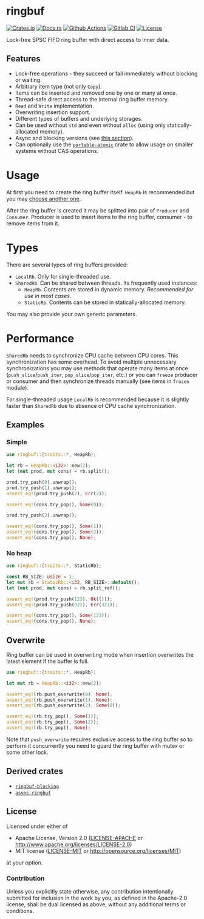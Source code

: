 # ringbuf

[![Crates.io][crates_badge]][crates]
[![Docs.rs][docs_badge]][docs]
[![Github Actions][github_badge]][github]
[![Gitlab CI][gitlab_badge]][gitlab]
[![License][license_badge]][license]

[crates_badge]: https://img.shields.io/crates/v/ringbuf.svg
[docs_badge]: https://docs.rs/ringbuf/badge.svg
[github_badge]: https://github.com/agerasev/ringbuf/actions/workflows/test.yml/badge.svg
[gitlab_badge]: https://gitlab.com/agerasev/ringbuf/badges/master/pipeline.svg
[license_badge]: https://img.shields.io/crates/l/ringbuf.svg

[crates]: https://crates.io/crates/ringbuf
[docs]: https://docs.rs/ringbuf
[github]: https://github.com/agerasev/ringbuf/actions/workflows/test.yml
[gitlab]: https://gitlab.com/agerasev/ringbuf/-/pipelines?scope=branches&ref=master
[license]: #license

Lock-free SPSC FIFO ring buffer with direct access to inner data.

## Features

+ Lock-free operations - they succeed or fail immediately without blocking or waiting.
+ Arbitrary item type (not only `Copy`).
+ Items can be inserted and removed one by one or many at once.
+ Thread-safe direct access to the internal ring buffer memory.
+ `Read` and `Write` implementation.
+ Overwriting insertion support.
+ Different types of buffers and underlying storages.
+ Can be used without `std` and even without `alloc` (using only statically-allocated memory).
+ Async and blocking versions (see [this section](#derived-crates)).
+ Can optionally use the [`portable-atomic`](https://crates.io/crates/portable-atomic) crate to allow usage on smaller systems without CAS operations.

# Usage

At first you need to create the ring buffer itself. `HeapRb` is recommended but you may [choose another one](#types).

After the ring buffer is created it may be splitted into pair of `Producer` and `Consumer`.
Producer is used to insert items to the ring buffer, consumer - to remove items from it.

# Types

There are several types of ring buffers provided:

+ `LocalRb`. Only for single-threaded use.
+ `SharedRb`. Can be shared between threads. Its frequently used instances:
  + `HeapRb`. Contents are stored in dynamic memory. *Recommended for use in most cases.*
  + `StaticRb`. Contents can be stored in statically-allocated memory.

You may also provide your own generic parameters.

# Performance

`SharedRb` needs to synchronize CPU cache between CPU cores. This synchronization has some overhead.
To avoid multiple unnecessary synchronizations you may use methods that operate many items at once
(`push_slice`/`push_iter`, `pop_slice`/`pop_iter`, etc.)
or you can `freeze` producer or consumer and then synchronize threads manually (see items in `frozen` module).

For single-threaded usage `LocalRb` is recommended because it is slightly faster than `SharedRb` due to absence of CPU cache synchronization.

## Examples

### Simple

```rust
use ringbuf::{traits::*, HeapRb};

let rb = HeapRb::<i32>::new(2);
let (mut prod, mut cons) = rb.split();

prod.try_push(0).unwrap();
prod.try_push(1).unwrap();
assert_eq!(prod.try_push(2), Err(2));

assert_eq!(cons.try_pop(), Some(0));

prod.try_push(2).unwrap();

assert_eq!(cons.try_pop(), Some(1));
assert_eq!(cons.try_pop(), Some(2));
assert_eq!(cons.try_pop(), None);
```

### No heap

```rust
use ringbuf::{traits::*, StaticRb};

const RB_SIZE: usize = 1;
let mut rb = StaticRb::<i32, RB_SIZE>::default();
let (mut prod, mut cons) = rb.split_ref();

assert_eq!(prod.try_push(123), Ok(()));
assert_eq!(prod.try_push(321), Err(321));

assert_eq!(cons.try_pop(), Some(123));
assert_eq!(cons.try_pop(), None);
```

## Overwrite

Ring buffer can be used in overwriting mode when insertion overwrites the latest element if the buffer is full.

```rust
use ringbuf::{traits::*, HeapRb};

let mut rb = HeapRb::<i32>::new(2);

assert_eq!(rb.push_overwrite(0), None);
assert_eq!(rb.push_overwrite(1), None);
assert_eq!(rb.push_overwrite(2), Some(0));

assert_eq!(rb.try_pop(), Some(1));
assert_eq!(rb.try_pop(), Some(2));
assert_eq!(rb.try_pop(), None);
```

Note that `push_overwrite` requires exclusive access to the ring buffer
so to perform it concurrently you need to guard the ring buffer with mutex or some other lock.

## Derived crates

+ [`ringbuf-blocking`](https://crates.io/crates/ringbuf-blocking)
+ [`async-ringbuf`](https://crates.io/crates/async-ringbuf)

## License

Licensed under either of

 * Apache License, Version 2.0 ([LICENSE-APACHE](LICENSE-APACHE) or http://www.apache.org/licenses/LICENSE-2.0)
 * MIT license ([LICENSE-MIT](LICENSE-MIT) or http://opensource.org/licenses/MIT)

at your option.

### Contribution

Unless you explicitly state otherwise, any contribution intentionally submitted
for inclusion in the work by you, as defined in the Apache-2.0 license, shall be dual licensed as above, without any
additional terms or conditions.
